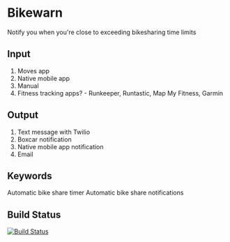 Bikewarn
========

Notify you when you're close to exceeding bikesharing time limits


Input
-----

1. Moves app
2. Native mobile app
3. Manual
4. Fitness tracking apps? - Runkeeper, Runtastic, Map My Fitness, Garmin

Output
------

1. Text message with Twilio
2. Boxcar notification
3. Native mobile app notification
4. Email


Keywords
--------
Automatic bike share timer
Automatic bike share notifications


Build Status
------------
[![Build Status](https://travis-ci.org/ehershey/sharewarn.png?branch=master)](https://travis-ci.org/ehershey/sharewarn)
